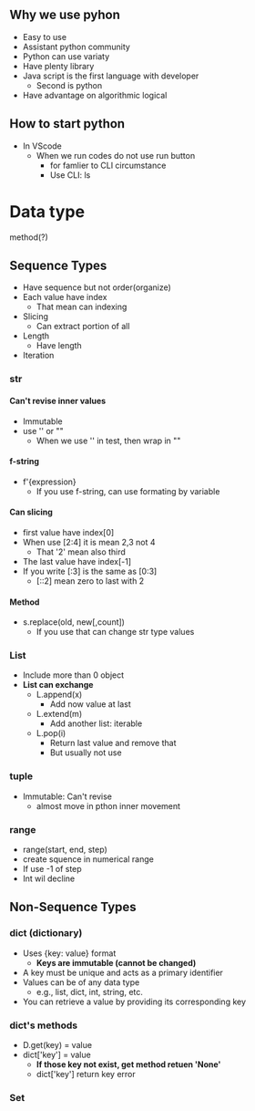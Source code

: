 ## **Why we use pyhon**
- Easy to use
- Assistant python community
- Python can use variaty
- Have plenty library
- Java script is the first language with developer
  - Second is python
- Have advantage on algorithmic logical

## **How to start python**
- In VScode
  - When we run codes do not use run button
    - for famlier to CLI circumstance
    - Use CLI: ls

# **Data type**
method(?) 

## Sequence Types
- Have sequence but not order(organize)
- Each value have index
  - That mean can indexing
- Slicing
  - Can extract portion of all
- Length
  - Have length
- Iteration

### str
#### Can't revise inner values
  - Immutable
  - use '' or ""
    - When we use '' in test, then wrap in ""

#### f-string
  - f'{expression}
    - If you use f-string, can use formating by variable

#### Can slicing
  - first value have index[0]
  - When use [2:4] it is mean 2,3 not 4
    - That '2' mean also third
  - The last value have index[-1]
  - If you write [:3] is the same as [0:3]
    - [::2] mean zero to last with 2 
    
#### Method
- s.replace(old, new[,count])
  - If you use that can change str type values


### List
- Include more than 0 object
- **List can exchange**
  - L.append(x)
    - Add now value at last
  - L.extend(m)
    - Add another list: iterable
  - L.pop(i)
    - Return last value and remove that 
    - But usually not use

### tuple
- Immutable: Can't revise
  - almost move in pthon inner movement

### range
- range(start, end, step)
 - create squence in numerical range
 - If use -1 of step
  - Int wil decline 


## Non-Sequence Types
### dict (dictionary)
- Uses {key: value} format
  - **Keys are immutable (cannot be changed)**
- A key must be unique and acts as a primary identifier
- Values can be of any data type
    - e.g., list, dict, int, string, etc.
- You can retrieve a value by providing its corresponding key

### dict's methods
- D.get(key) = value
- dict['key'] = value
  - **If those key not exist, get method retuen 'None'**
  - dict['key'] return  key error

### Set
